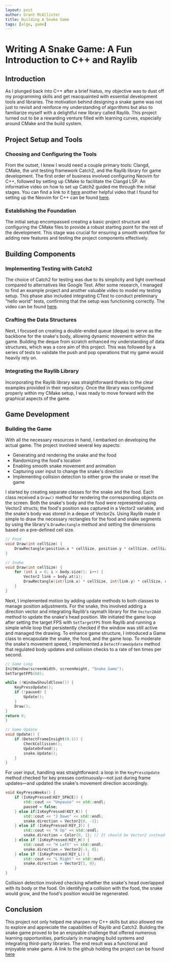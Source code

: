 ```yaml
---
layout: post
author: Grant McAllister
title: Building A Snake Game
tags: [algo, game]
---
```


# Writing A Snake Game: A Fun Introduction to C++ and Raylib

## Introduction

As I plunged back into C++ after a brief hiatus, my objective was to dust off my programming skills and get reacquainted with essential development tools and libraries. The motivation behind designing a snake game was not just to revisit and reinforce my understanding of algorithms but also to familiarize myself with a delightful new library called Raylib. This project turned out to be a rewarding venture filled with learning curves, especially around CMake and the build system.

## Project Setup and Tools

### Choosing and Configuring the Tools

From the outset, I knew I would need a couple primary tools: Clangd, CMake, the unit testing framework Catch2, and the Raylib library for game development. The first order of business involved configuring Neovim for C++, followed by setting up CMake to facilitate the Clangd LSP. An informative video on how to set up Catch2 guided me through the initial stages. You can find a link to it [here](https://www.youtube.com/watch?v=IH4C9d4s9M4) another helpful video that I found for setting up the Neovim for C++ can be found [here](https://www.youtube.com/watch?v=lsFoZIg-oDs).

### Establishing the Foundation

The initial setup encompassed creating a basic project structure and configuring the CMake files to provide a robust starting point for the rest of the development. This stage was crucial for ensuring a smooth workflow for adding new features and testing the project components effectively.

## Building Components

### Implementing Testing with Catch2

The choice of Catch2 for testing was due to its simplicity and light overhead compared to alternatives like Google Test. After some research, I managed to find an example project and another valuable video to model my testing setup. This phase also included integrating CTest to conduct preliminary "hello world" tests, confirming that the setup was functioning correctly. The video can be found [here](https://www.youtube.com/watch?v=eBByZNtnpFM).

### Crafting the Data Structures

Next, I focused on creating a double-ended queue (deque) to serve as the backbone for the snake's body, allowing dynamic movement within the game. Building the deque from scratch enhanced my understanding of data structures, which was a core aim of this project. This was followed by a series of tests to validate the push and pop operations that my game would heavily rely on.

### Integrating the Raylib Library

Incorporating the Raylib library was straightforward thanks to the clear examples provided in their repository. Once the library was configured properly within my CMake setup, I was ready to move forward with the graphical aspects of the game.

## Game Development

### Building the Game

With all the necessary resources in hand, I embarked on developing the actual game. The project involved several key aspects:

- Generating and rendering the snake and the food
- Randomizing the food's location
- Enabling smooth snake movement and animation
- Capturing user input to change the snake's direction
- Implementing collision detection to either grow the snake or reset the game

I started by creating separate classes for the snake and the food. Each class received a `Draw()` method for rendering the corresponding objects on the screen. Both the snake's body and the food were represented using Vector2 structs; the food's position was captured in a Vector2 variable, and the snake's body was stored in a deque of Vector2s. Using Raylib made it simple to draw the necessary rectangles for the food and snake segments by using the library's `DrawRectangle` method and setting the dimensions based on a pre-defined cell size.

```cpp
// Food
void Draw(int cellSize) {
    DrawRectangle(position.x * cellSize, position.y * cellSize, cellSize, cellSize, RED);
}

// Snake
void Draw(int cellSize) {
    for (int i = 0; i < body.size(); i++) {
        Vector2 link = body.at(i);
        DrawRectangle(int(link.x) * cellSize, int(link.y) * cellSize, cellSize, cellSize, BLACK);
    }
}
```

Next, I implemented motion by adding update methods to both classes to manage position adjustments. For the snake, this involved adding a direction vector and integrating Raylib's raymath library for the `Vector2Add` method to update the snake's head position. We initiated the game loop after setting the target FPS with `SetTargetFPS` from Raylib and running a simple while loop that persistently checked if the window was still active and managed the drawing. To enhance game structure, I introduced a Game class to encapsulate the snake, the food, and the game loop. To moderate the snake's movement speed, I implemented a `DetectFrameUpdate` method that regulated body updates and collision checks to a rate of ten times per second.

```cpp
// Game Loop
InitWindow(screenWidth, screenHeight, "Snake Game");
SetTargetFPS(60);

while (!WindowShouldClose()) {
    KeyPressUpdate();
    if (!paused) {
        Update();
    }
    Draw();
}
return 0;
}

// Game Update
void Update() {
    if (DetectFrameInsight(0.1)) {
        CheckCollision();
        UpdateOnFood();
        snake.Update();
    }
}
```

For user input, handling was straightforward: a loop in the `KeyPressUpdate` method checked for key presses continuously—not just during frame updates—and updated the snake's movement direction accordingly.

```cpp
void KeyPressWeeks() {
    if (IsKeyPressed(KEY_SPACE)) {
        std::cout << "Unpause" << std::endl;
        paused = false;
    } else if(IsKeyPressed(KEY_K)) {
        std::cout << "J Down" << std::endl;
        snake.direction = Vector2{0, -1};
    } else if (IsKeyPressed(KEY_J)) {
        std::cout << "K Up" << std::endl;
        snake.direction = Color{0, 1}; // It should be Vector2 instead of Color.
    } else if (IsKeyPressed(KEY_H)) {
        std::cout << "H Left" << std::endl;
        snake.direction = Vector2{-1, 0};
    } else if (IsKeyPressed(KEY_L)) {
        std::cout << "L Right" << std::endl;
        snake.direction = Vector2{1, 0};
    }
}
```

Collision detection involved checking whether the snake's head overlapped with its body or the food. On identifying a collision with the food, the snake would grow, and the food's position would be regenerated.

## Conclusion

This project not only helped me sharpen my C++ skills but also allowed me to explore and appreciate the capabilities of Raylib and Catch2. Building the snake game proved to be an enjoyable challenge that offered numerous learning opportunities, particularly in managing build systems and integrating third-party libraries. The end result was a functional and enjoyable snake game. A link to the github holding the project can be found [here](https://github.com/grantmca/snake)
